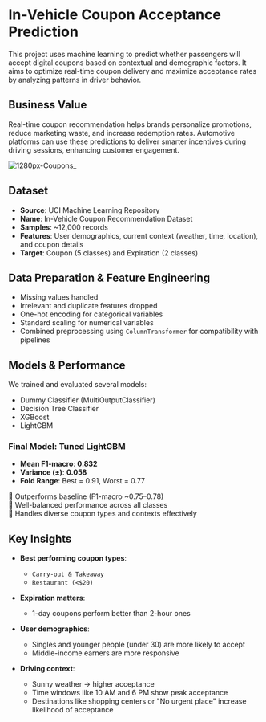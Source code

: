 # In-Vehicle Coupon Acceptance Prediction

This project uses machine learning to predict whether passengers will accept digital coupons based on contextual and demographic factors. It aims to optimize real-time coupon delivery and maximize acceptance rates by analyzing patterns in driver behavior.

## Business Value
Real-time coupon recommendation helps brands personalize promotions, reduce marketing waste, and increase redemption rates. Automotive platforms can use these predictions to deliver smarter incentives during driving sessions, enhancing customer engagement.

![1280px-Coupons_](https://github.com/user-attachments/assets/8ed80d9b-cebb-4d4d-92c9-ce7b24227ce2)

## Dataset

- **Source**: UCI Machine Learning Repository  
- **Name**: In-Vehicle Coupon Recommendation Dataset  
- **Samples**: ~12,000 records  
- **Features**: User demographics, current context (weather, time, location), and coupon details  
- **Target**: Coupon (5 classes) and Expiration (2 classes)



## Data Preparation & Feature Engineering

- Missing values handled
- Irrelevant and duplicate features dropped
- One-hot encoding for categorical variables
- Standard scaling for numerical variables
- Combined preprocessing using `ColumnTransformer` for compatibility with pipelines



## Models & Performance

We trained and evaluated several models:

- Dummy Classifier (MultiOutputClassifier)
- Decision Tree Classifier
- XGBoost
- LightGBM

### Final Model: Tuned LightGBM 

- **Mean F1-macro**: **0.832**
- **Variance (±)**: **0.058**
- **Fold Range**: Best = 0.91, Worst = 0.77

🔹 Outperforms baseline (F1-macro ~0.75–0.78)  
🔹 Well-balanced performance across all classes  
🔹 Handles diverse coupon types and contexts effectively  



## Key Insights

- **Best performing coupon types**:  
  - `Carry-out & Takeaway`  
  - `Restaurant (<$20)`

- **Expiration matters**:  
  - 1-day coupons perform better than 2-hour ones

- **User demographics**:
  - Singles and younger people (under 30) are more likely to accept
  - Middle-income earners are more responsive

- **Driving context**:
  - Sunny weather → higher acceptance
  - Time windows like 10 AM and 6 PM show peak acceptance
  - Destinations like shopping centers or "No urgent place" increase likelihood of acceptance
